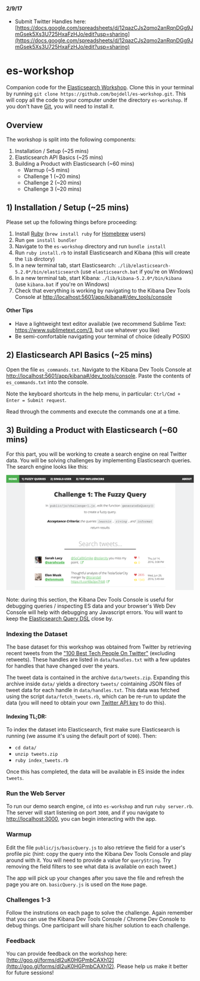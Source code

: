 #### 2/9/17
 - Submit Twitter Handles here: [https://docs.google.com/spreadsheets/d/12qazCJs2qmo2anRqnDGg9JmGsek5Xs3U725HxaFzHJo/edit?usp=sharing](https://docs.google.com/spreadsheets/d/12qazCJs2qmo2anRqnDGg9JmGsek5Xs3U725HxaFzHJo/edit?usp=sharing)

# es-workshop
Companion code for the [Elasticsearch Workshop](https://workday-search-intern-workshop.eventbrite.com). Clone this in your terminal by running `git clone https://github.com/bojdell/es-workshop.git`. This will copy all the code to your computer under the directory `es-workshop`. If you don't have [Git](https://git-scm.com/downloads), you will need to install it.

## Overview
The workshop is split into the following components:

1. Installation / Setup (~25 mins)
2. Elasticsearch API Basics (~25 mins)
3. Building a Product with Elasticsearch (~60 mins)
    - Warmup (~5 mins)
    - Challenge 1 (~20 mins)
    - Challenge 2 (~20 mins)
    - Challenge 3 (~20 mins)

## 1) Installation / Setup (~25 mins)
Please set up the following things before proceeding:

1. Install [Ruby](https://www.ruby-lang.org/en/documentation/installation/) (`brew install ruby` for [Homebrew](http://brew.sh/) users)
2. Run `gem install bundler`
3. Navigate to the `es-workshop` directory and run `bundle install`
4. Run `ruby install.rb` to install Elasticsearch and Kibana (this will create the `lib` dirctory)
5. In a new terminal tab, start Elasticsearch: `./lib/elasticsearch-5.2.0*/bin/elasticsearch` (use `elasticsearch.bat` if you're on Windows)
6. In a new terminal tab, start Kibana: `./lib/kibana-5.2.0*/bin/kibana` (use `kibana.bat` if you're on Windows)
7. Check that everything is working by navigating to the Kibana Dev Tools Console at [http://localhost:5601/app/kibana#/dev_tools/console](http://localhost:5601/app/kibana#/dev_tools/console)

#### Other Tips
- Have a lightweight text editor available (we recommend Sublime Text: https://www.sublimetext.com/3, but use whatever you like)
- Be semi-comfortable navigating your terminal of choice (ideally POSIX)

## 2) Elasticsearch API Basics (~25 mins)
Open the file `es_commands.txt`. Navigate to the Kibana Dev Tools Console at [http://localhost:5601/app/kibana#/dev_tools/console](http://localhost:5601/app/kibana#/dev_tools/console). Paste the contents of `es_commands.txt` into the console.

Note the keyboard shortcuts in the help menu, in particular: `Ctrl/Cmd + Enter = Submit request`.

Read through the comments and execute the commands one at a time.

## 3) Building a Product with Elasticsearch (~60 mins)

For this part, you will be working to create a search engine on real Twitter data. You will be solving challenges by implementing Elasticsearch queries. The search engine looks like this:

![screenshot](/public/img/screenshot.png?raw=true)

Note: during this section, the Kibana Dev Tools Console is useful for debugging queries / inspecting ES data and your browser's Web Dev Console will help with debugging any Javascript errors. You will want to keep the [Elasticsearch Query DSL](https://www.elastic.co/guide/en/elasticsearch/reference/current/query-dsl.html) close by.

### Indexing the Dataset
The base dataset for this workshop was obtained from Twitter by retrieving recent tweets from the ["100 Best Tech People On Twitter"](http://www.businessinsider.com/100-best-tech-people-on-twitter-2014-2014-11?op=1) (excluding retweets). These handles are listed in `data/handles.txt` with a few updates for handles that have changed over the years.

The tweet data is contained in the archive `data/tweets.zip`. Expanding this archive inside `data/` yields a directory `tweets/` cointaining JSON files of tweet data for each handle in `data/handles.txt`. This data was fetched using the script `data/fetch_tweets.rb`, which can be re-run to update the data (you will need to obtain your own [Twitter API key](https://apps.twitter.com/) to do this).

#### Indexing TL;DR:
To index the dataset into Elasticsearch, first make sure Elasticsearch is running (we assume it's using the default port of `9200`). Then:

- `cd data/`
- `unzip tweets.zip`
- `ruby index_tweets.rb`

Once this has completed, the data will be available in ES inside the index `tweets`.

### Run the Web Server
To run our demo search engine, `cd` into `es-workshop` and run `ruby server.rb`. The server will start listening on port `3000`, and if you navigate to [http://localhost:3000](http://localhost:3000), you can begin interacting with the app.

### Warmup
Edit the file `public/js/basicQuery.js` to also retrieve the field for a user's profile pic (hint: copy the query into the Kibana Dev Tools Console and play around with it. You will need to provide a value for `queryString`. Try removing the field filters to see what data is available on each tweet.)

The app will pick up your changes after you save the file and refresh the page you are on. `basicQuery.js` is used on the `Home` page.

### Challenges 1-3
Follow the instrutions on each page to solve the challenge. Again remember that you can use the Kibana Dev Tools Console / Chrome Dev Console to debug things. One participant will share his/her solution to each challenge.

### Feedback
You can provide feedback on the workshop here: [http://goo.gl/forms/dI2uK0HGPmbCAXh12](http://goo.gl/forms/dI2uK0HGPmbCAXh12). Please help us make it better for future sessions!
